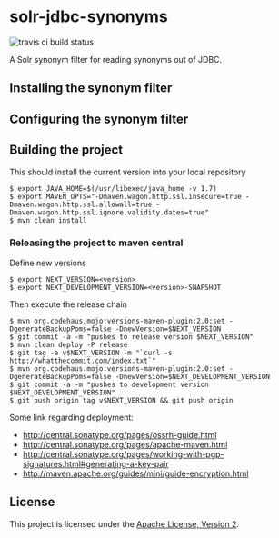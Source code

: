 solr-jdbc-synonyms
==================

![travis ci build status](https://travis-ci.org/shopping24/solr-jdbc-synonyms.png)

A Solr synonym filter for reading synonyms out of JDBC.

## Installing the synonym filter

## Configuring the synonym filter

## Building the project

This should install the current version into your local repository

    $ export JAVA_HOME=$(/usr/libexec/java_home -v 1.7)
    $ export MAVEN_OPTS="-Dmaven.wagon.http.ssl.insecure=true -Dmaven.wagon.http.ssl.allowall=true -Dmaven.wagon.http.ssl.ignore.validity.dates=true"
    $ mvn clean install
    
### Releasing the project to maven central
    
Define new versions
    
    $ export NEXT_VERSION=<version>
    $ export NEXT_DEVELOPMENT_VERSION=<version>-SNAPSHOT

Then execute the release chain

    $ mvn org.codehaus.mojo:versions-maven-plugin:2.0:set -DgenerateBackupPoms=false -DnewVersion=$NEXT_VERSION
    $ git commit -a -m "pushes to release version $NEXT_VERSION"
    $ mvn clean deploy -P release
    $ git tag -a v$NEXT_VERSION -m "`curl -s http://whatthecommit.com/index.txt`"
    $ mvn org.codehaus.mojo:versions-maven-plugin:2.0:set -DgenerateBackupPoms=false -DnewVersion=$NEXT_DEVELOPMENT_VERSION
    $ git commit -a -m "pushes to development version $NEXT_DEVELOPMENT_VERSION"
    $ git push origin tag v$NEXT_VERSION && git push origin

Some link regarding deployment:

* http://central.sonatype.org/pages/ossrh-guide.html
* http://central.sonatype.org/pages/apache-maven.html
* http://central.sonatype.org/pages/working-with-pgp-signatures.html#generating-a-key-pair
* http://maven.apache.org/guides/mini/guide-encryption.html

## License

This project is licensed under the [Apache License, Version 2](http://www.apache.org/licenses/LICENSE-2.0.html).
